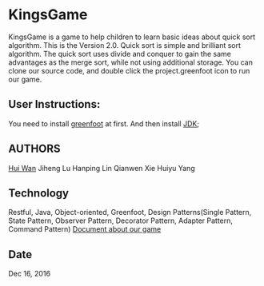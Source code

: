 # KingsGame
KingsGame is a game to help children to learn basic ideas about quick sort algorithm. This is the Version 2.0.
Quick sort is simple and brilliant sort algorithm. 
The quick sort uses divide and conquer to gain the same advantages as the merge sort, while not using additional storage.
You can clone our source code, and double click the project.greenfoot icon to run our game.

## User Instructions:
You need to install [greenfoot](http://www.greenfoot.org/download) at first.
And then install [JDK](http://www.oracle.com/technetwork/java/javase/downloads/index-jsp-138363.html);

## AUTHORS
[Hui Wan](https://www.linkedin.com/in/hui-wan-905469133/)
Jiheng Lu
Hanping Lin
Qianwen Xie
Huiyu Yang

## Technology
Restful, Java, Object-oriented, Greenfoot, 
Design Patterns(Single Pattern, State Pattern, Observer Pattern, Decorator Pattern, Adapter Pattern, Command Pattern)
[Document about our game]()

## Date
Dec 16, 2016
